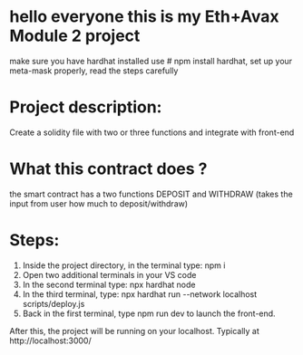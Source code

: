 # hello everyone this is my Eth+Avax Module 2 project
make sure you have hardhat installed use # npm install hardhat,
set up your meta-mask properly,
read the steps carefully

# Project description:
Create a solidity file with two or three functions and integrate with front-end 

# What this contract does ?
the smart contract has a two functions DEPOSIT and WITHDRAW (takes the input from user how much to deposit/withdraw) 

# Steps:
1. Inside the project directory, in the terminal type: npm i
2. Open two additional terminals in your VS code
3. In the second terminal type: npx hardhat node
4. In the third terminal, type: npx hardhat run --network localhost scripts/deploy.js
5. Back in the first terminal, type npm run dev to launch the front-end.

After this, the project will be running on your localhost. 
Typically at http://localhost:3000/

